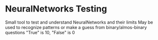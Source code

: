 # NeuralNetworks Testing

Small tool to test and understand NeuralNetworks and their limits
May be used to recognize patterns or make a guess from binary/almos-binary questions
"True" is 10, "False" is 0
